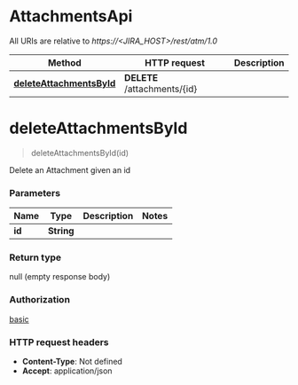 # AttachmentsApi

All URIs are relative to *https://<JIRA_HOST>/rest/atm/1.0*

| Method                                                               | HTTP request                 | Description |
|----------------------------------------------------------------------|------------------------------|-------------|
| [**deleteAttachmentsById**](AttachmentsApi.md#deleteAttachmentsById) | **DELETE** /attachments/{id} |             |

<a id="deleteAttachmentsById"></a>

# **deleteAttachmentsById**

> deleteAttachmentsById(id)



Delete an Attachment given an id

### Parameters

| Name   | Type       | Description | Notes |
|--------|------------|-------------|-------|
| **id** | **String** |             |       |

### Return type

null (empty response body)

### Authorization

[basic](../README.md#basic)

### HTTP request headers

- **Content-Type**: Not defined
- **Accept**: application/json

